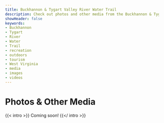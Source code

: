 ```yaml
---
title: Buckhannon & Tygart Valley River Water Trail
description: Check out photos and other media from the Buckhannon & Tygart Valley River Water Trail.
showHeader: false
keywords:
- Buckhannon
- Tygart
- River
- Water
- Trail
- recreation
- outdoors
- tourism
- West Virginia
- media
- images
- videos
---
```


# Photos & Other Media

{{< intro >}}
Coming soon!
{{</ intro >}}
